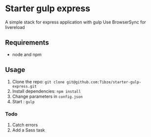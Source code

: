 # Starter gulp express

A simple stack for express application with gulp
Use BrowserSync for livereload

## Requirements

- node and npm

## Usage

1. Clone the repo: `git clone git@github.com:Tibze/starter-gulp-express.git`
2. Install dependencies: `npm install`
3. Change parameters in `config.json`
4. Start : `gulp`

### Todo

1. Catch errors
2. Add a Sass task
